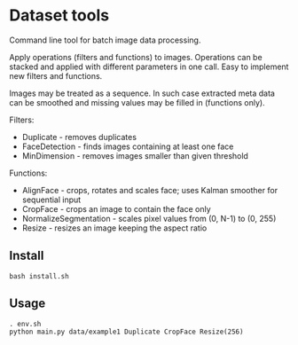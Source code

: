 # Dataset tools

Command line tool for batch image data processing.  

Apply operations (filters and functions) to images. Operations can be stacked and applied with different parameters in one call. Easy to implement new filters and functions.  

Images may be treated as a sequence. In such case extracted meta data can be smoothed and missing values may be filled in (functions only).

Filters:
- Duplicate - removes duplicates
- FaceDetection - finds images containing at least one face
- MinDimension - removes images smaller than given threshold

Functions:
- AlignFace - crops, rotates and scales face; uses Kalman smoother for sequential input
- CropFace - crops an image to contain the face only
- NormalizeSegmentation - scales pixel values from (0, N-1) to (0, 255)
- Resize - resizes an image keeping the aspect ratio

## Install

```
bash install.sh
```

## Usage

```
. env.sh
python main.py data/example1 Duplicate CropFace Resize(256)
```
